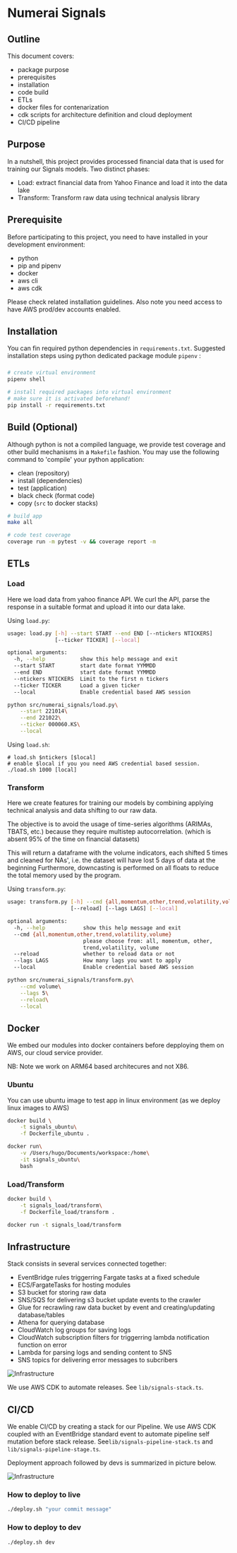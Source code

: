 # Numerai Signals

## Outline

This document covers:
- package purpose
- prerequisites
- installation
- code build
- ETLs 
- docker files for contenarization
- cdk scripts for architecture definition and cloud deployment
- CI/CD pipeline

## Purpose

In a nutshell, this project provides processed financial data that is used for training our Signals models. Two distinct phases:
- Load: extract financial data from Yahoo Finance and load it into the data lake
- Transform: Transform raw data using technical analysis library

## Prerequisite

Before participating to this project, you need to have installed in your development environment:
- python
- pip and pipenv
- docker
- aws cli
- aws cdk

Please check related installation guidelines. Also note you need access to have AWS prod/dev accounts enabled.

## Installation

You can fin required python dependencies in `requirements.txt`. Suggested installation steps using python dedicated package module `pipenv` :

###
```bash
# create virtual environment
pipenv shell

# install required packages into virtual environment
# make sure it is activated beforehand!
pip install -r requirements.txt
```

## Build (Optional)

Although python is not a compiled language, we provide test coverage and other build mechanisms in a `Makefile` fashion. You may use the following command to 'compile' your python application:

- clean (repository)
- install (dependencies)
- test (application)
- black check (format code)
- copy (`src` to docker stacks)

```bash
# build app
make all

# code test coverage
coverage run -m pytest -v && coverage report -m
```

## ETLs

### Load

Here we load data from yahoo finance API. We curl the API, parse the response in a suitable format and upload it into our data lake.

Using `load.py`:

```bash
usage: load.py [-h] --start START --end END [--ntickers NTICKERS]
               [--ticker TICKER] [--local]

optional arguments:
  -h, --help           show this help message and exit
  --start START        start date format YYMMDD
  --end END            start date format YYMMDD
  --ntickers NTICKERS  Limit to the first n tickers
  --ticker TICKER      Load a given ticker
  --local              Enable credential based AWS session

python src/numerai_signals/load.py\
    --start 221014\
    --end 221022\
    --ticker 000060.KS\
    --local
```

Using `load.sh`:

```
# load.sh $ntickers [$local]
# enable $local if you you need AWS credential based session.
./load.sh 1000 [local]
```

### Transform

Here we create features for training our models by combining applying technical analysis and data shifting to our raw data.

The objective is to avoid the usage of time-series algorithms (ARIMAs, TBATS, etc.) because they require multistep autocorrelation. (which is absent 95% of the time on financial datasets)

This will return a dataframe with the volume indicators, each shifted 5 times
and cleaned for NAs', i.e. the dataset will have lost 5 days of data at the beginning Furthermore, downcasting is performed on all floats to reduce the total memory
used by the program.

Using `transform.py`:

```bash
usage: transform.py [-h] --cmd {all,momentum,other,trend,volatility,volume}
                    [--reload] [--lags LAGS] [--local]

optional arguments:
  -h, --help            show this help message and exit
  --cmd {all,momentum,other,trend,volatility,volume}
                        please choose from: all, momentum, other,
                        trend,volatility, volume
  --reload              whether to reload data or not
  --lags LAGS           How many lags you want to apply
  --local               Enable credential based AWS session

python src/numerai_signals/transform.py\
    --cmd volume\
    --lags 5\
    --reload\
    --local
```

## Docker

We embed our modules into docker containers before depploying them on AWS, our cloud service provider.

NB: Note we work on ARM64 based architecures and not X86.

### Ubuntu

You can use ubuntu image to test app in linux environment (as we deploy linux images to AWS)

```bash
docker build \
    -t signals_ubuntu\
    -f Dockerfile_ubuntu .

docker run\
    -v /Users/hugo/Documents/workspace:/home\
    -it signals_ubuntu\
    bash
```

### Load/Transform

```bash
docker build \
    -t signals_load/transform\
    -f Dockerfile_load/transform .

docker run -t signals_load/transform
```

## Infrastructure

Stack consists in several services connected together:
- EventBridge rules triggerring Fargate tasks at a fixed schedule
- ECS/FargateTasks for hosting modules
- S3 bucket for storing raw data
- SNS/SQS for delivering s3 bucket update events to the crawler
- Glue for recrawling raw data bucket by event and creating/updating database/tables
- Athena for querying database
- CloudWatch log groups for saving logs
- CloudWatch subscription filters for triggerring lambda notification function on error
- Lambda for parsing logs and sending content to SNS
- SNS topics for delivering error messages to subcribers

![Infrastructure](doc/Signals_stack.png)

We use AWS CDK to automate releases. See `lib/signals-stack.ts`.

## CI/CD

We enable CI/CD by creating a stack for our Pipeline. We use AWS CDK coupled with an EventBridge standard event to automate pipeline self mutation before stack release. See`lib/signals-pipeline-stack.ts` and `lib/signals-pipeline-stage.ts`.

Deployment approach followed by devs is summarized in picture below.

![Infrastructure](doc/AWS_stack.png)

### How to deploy to live

```bash
./deploy.sh "your commit message"
```

### How to deploy to dev

```bash
./deploy.sh dev
```